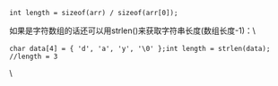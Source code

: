 <div>

``` {.prettyprint .linenums .prettyprinted}
int length = sizeof(arr) / sizeof(arr[0]);
```

</div>

<div>

<span
style="line-height: 1.6;">如果是字符数组的话还可以用strlen()来获取字符串长度(数组长度-1)：</span>\

</div>

<div>

<div>

``` {.prettyprint .linenums .prettyprinted}
char data[4] = { 'd', 'a', 'y', '\0' };int length = strlen(data);    //length = 3
```

</div>

<div>

\

</div>

</div>
